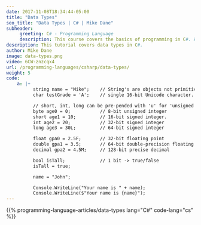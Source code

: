 ```yaml
---
date: 2017-11-08T18:34:44-05:00
title: "Data Types"
seo_title: "Data Types | C# | Mike Dane"
subheader:
     greeting: C# - Programming Language
     description: This course covers the basics of programming in C#. Work your way through the videos/articles and I'll teach you everything you need to know to start your programming journey!
description: This tutorial covers data types in C#.
author: Mike Dane
image: data-types.png
video: 6CW-znzcqx4
url: /programming-languages/csharp/data-types/
weight: 5
code:
    a: |+
          string name = "Mike";    // String's are objects not primitives
          char testGrade = 'A';    // single 16-bit Unicode character.

          // short, int, long can be pre-pended with 'u' for 'unsigned'
          byte age0 = 0;           // 8-bit unsigned integer
          short age1 = 10;         // 16-bit signed integer.
          int age2 = 20;           // 32-bit signed integer
          long age3 = 30L;         // 64-bit signed integer

          float gpa0 = 2.5F;       // 32-bit floating point
          double gpa1 = 3.5;       // 64-bit double-precision floating point
          decimal gpa2 = 4.5M;     // 128-bit precise decimal

          bool isTall;             // 1 bit -> true/false
          isTall = true;

          name = "John";

          Console.WriteLine("Your name is " + name);
          Console.WriteLine($"Your name is {name}");
---
```


{{% programming-language-articles/data-types lang="C#" code-lang="cs" %}}

